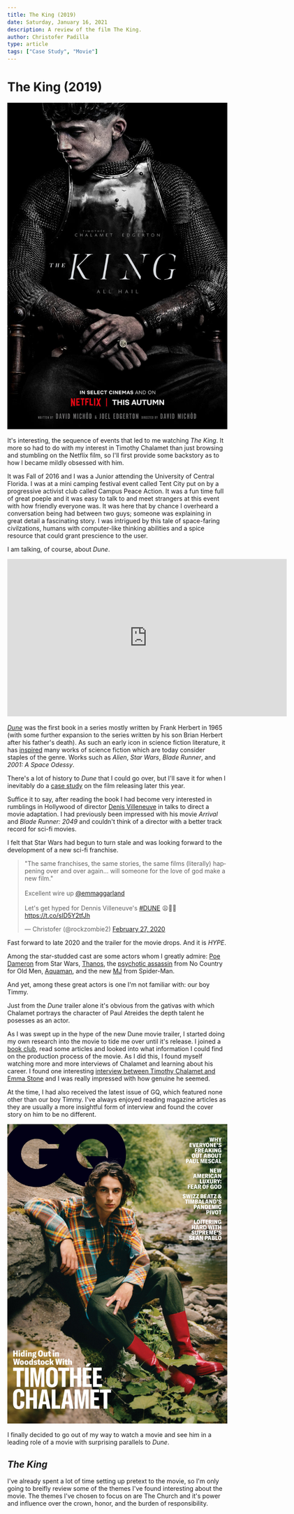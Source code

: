```yaml
---
title: The King (2019)
date: Saturday, January 16, 2021
description: A review of the film The King.
author: Christofer Padilla
type: article
tags: ["Case Study", "Movie"]
---
```


# The King (2019)

![The King](/images/theking.jpg)

It's interesting, the sequence of events that led to me watching *The King*. It more so had to do with my interest in Timothy Chalamet than just browsing and stumbling on the Netflix film, so I'll first provide some backstory as to how I became mildly obsessed with him.

It was Fall of 2016 and I was a Junior attending the University of Central Florida. I was at a mini camping festival event called Tent City put on by a progressive activist club called Campus Peace Action. It was a fun time full of great poeple and it was easy to talk to and meet strangers at this event with how friendly everyone was. It was here that by chance I overheard a conversation being had between two guys; someone was explaining in great detail a fascinating story. I was intrigued by this tale of space-faring civilzations, humans with computer-like thinking abilities and a spice resource that could grant prescience to the user.

I am talking, of course, about *Dune*.

<iframe width="640" height="360" src="https://www.youtube.com/embed/n9xhJrPXop4" frameborder="0" allow="accelerometer; autoplay; clipboard-write; encrypted-media; gyroscope; picture-in-picture" allowfullscreen></iframe>

[*Dune*](https://en.wikipedia.org/wiki/Dune_(novel)) was the first book in a series mostly written by Frank Herbert in 1965 (with some further expansion to the series written by his son Brian Herbert after his father's death). As such an early icon in science fiction literature, it has [inspired](https://screenrant.com/ways-dune-influenced-future-sci-fi-movies/) many works of science fiction which are today consider staples of the genre. Works such as *Alien*, *Star Wars*, *Blade Runner*, and *2001: A Space Odessy*.

There's a lot of history to *Dune* that I could go over, but I'll save it for when I inevitably do a [case study](/tags.md#Case%20Study) on the film releasing later this year.

Suffice it to say, after reading the book I had become very interested in rumblings in Hollywood of director [Denis Villeneuve](https://www.imdb.com/name/nm0898288/) in talks to direct a movie adaptation. I had previously been impressed with his movie *Arrival* and *Blade Runner: 2049* and couldn't think of a director with a better track record for sci-fi movies.

I felt that Star Wars had begun to turn stale and was looking forward to the development of a new sci-fi franchise.

<blockquote class="twitter-tweet tw-align-center"><p lang="en" dir="ltr">&quot;The same franchises, the same stories, the same films (literally) happening over and over again... will someone for the love of god make a new film.&quot;<br><br>Excellent wire up <a href="https://twitter.com/emmaggarland?ref_src=twsrc%5Etfw">@emmaggarland</a><br><br>Let&#39;s get hyped for Dennis Villeneuve&#39;s <a href="https://twitter.com/hashtag/DUNE?src=hash&amp;ref_src=twsrc%5Etfw">#DUNE</a> 😩🙏🏼<br> <a href="https://t.co/slD5Y2tfJh">https://t.co/slD5Y2tfJh</a></p>&mdash; Christofer (@rockzombie2) <a href="https://twitter.com/rockzombie2/status/1233092340774031360?ref_src=twsrc%5Etfw">February 27, 2020</a></blockquote> <script async src="https://platform.twitter.com/widgets.js" charset="utf-8"></script>

Fast forward to late 2020 and the trailer for the movie drops. And it is *HYPE*.

Among the star-studded cast are some actors whom I greatly admire: [Poe Dameron](https://www.imdb.com/name/nm1209966/) from Star Wars, [Thanos](https://www.imdb.com/name/nm0000982/), the [psychotic assassin](https://www.imdb.com/name/nm0000849/) from No Country for Old Men, [Aquaman](https://www.imdb.com/name/nm0597388/), and the new [MJ](https://www.imdb.com/name/nm3918035/) from Spider-Man.

And yet, among these great actors is one I'm not familiar with: our boy Timmy.

Just from the *Dune* trailer alone it's obvious from the gativas with which Chalamet portrays the character of Paul Atreides the depth talent he posesses as an actor.

As I was swept up in the hype of the new Dune movie trailer, I started doing my own research into the movie to tide me over until it's release. I joined a [book club](https://www.reddit.com/r/dune/comments/ipjge8/dune_book_club_being_held_on_discord/), read some articles and looked into what information I could find on the production process of the movie. As I did this, I found myself watching more and more interviews of Chalamet and learning about his career. I found one interesting [interview between Timothy Chalamet and Emma Stone](https://www.youtube.com/watch?v=8Lj1Cx4pNUw) and I was really impressed with how genuine he seemed.

At the time, I had also received the latest issue of GQ, which featured none other than our boy Timmy. I've always enjoyed reading magazine articles as they are usually a more insightful form of interview and found the cover story on him to be no different.

![Timothy Chalamet on the cover of GQ, November 2020](/images/timothee-chalamet-gq-november-cover-2020.jpg)

I finally decided to go out of my way to watch a movie and see him in a leading role of a movie with surprising parallels to *Dune*.

## *The King*

I've already spent a lot of time setting up pretext to the movie, so I'm only going to breifly review some of the themes I've found interesting about the movie. The themes I've chosen to focus on are The Church and it's power and influence over the crown, honor, and the burden of responsibility.


<TagLinks />

<Comments />
